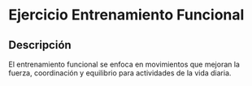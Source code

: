# Ejercicio Entrenamiento Funcional

## Descripción

El entrenamiento funcional se enfoca en movimientos que mejoran la fuerza, coordinación y equilibrio para actividades de la vida diaria.